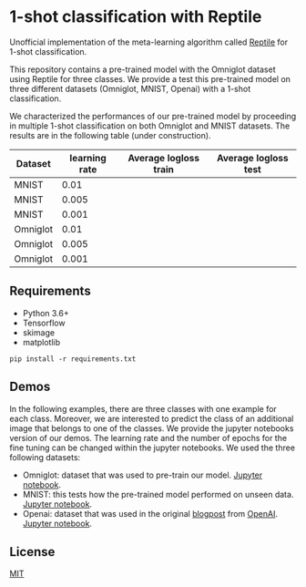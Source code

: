# 1-shot classification with Reptile

Unofficial implementation of the meta-learning algorithm called [Reptile](https://openai.com/blog/reptile/) for 1-shot classification.

This repository contains a pre-trained model with the Omniglot dataset using Reptile for three classes. We provide a test this pre-trained model on three different datasets (Omniglot, MNIST, Openai) with a 1-shot classification.

We characterized the performances of our pre-trained model by proceeding in multiple 1-shot classification on both Omniglot and MNIST datasets. The results are in the following table (under construction).

 | Dataset | learning rate | Average logloss train | Average logloss test |
 | ------- | ------------- | --------------------- | -------------------- |
 | MNIST | 0.01 |  |  |
 | MNIST | 0.005 |  |  |
 | MNIST | 0.001 |  |  |
 | Omniglot | 0.01 |  |  |
 | Omniglot | 0.005 |  |  |
 | Omniglot | 0.001 |  |  |

## Requirements
 * Python 3.6+
 * Tensorflow
 * skimage
 * matplotlib

 ```shell
 pip install -r requirements.txt
 ```

## Demos

In the following examples, there are three classes with one example for each class. Moreover, we are interested to predict the class of an additional image that belongs to one of the classes. We provide the jupyter notebooks version of our demos. The learning rate and the number of epochs for the fine tuning can be changed within the jupyter notebooks. We used the three following datasets:

 - Omniglot: dataset that was used to pre-train our model. [Jupyter notebook](https://github.com/adelshb/1-shot-classification-with-Reptile/blob/master/demo_omniglot.ipynb).
 - MNIST: this tests how the pre-trained model performed on unseen data. [Jupyter notebook](https://github.com/adelshb/1-shot-classification-with-Reptile/blob/master/demo_mnist.ipynb).
 - Openai: dataset that was used in the original [blogpost](https://openai.com/blog/reptile/) from [OpenAI](https://openai.com). [Jupyter notebook](https://github.com/adelshb/1-shot-classification-with-Reptile/blob/master/demo_openai.ipynb).

## License
[MIT](https://github.com/adelshb/1-shot-classification-with-Reptile/blob/master/LICENSE)
